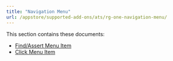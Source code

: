 ```yaml
---
title: "Navigation Menu"
url: /appstore/supported-add-ons/ats/rg-one-navigation-menu/
---
```


This section contains these documents:

* [Find/Assert Menu Item](/appstore/supported-add-ons/ats/rg-one-findassert-menu-item/)
* [Click Menu Item](/appstore/supported-add-ons/ats/rg-one-click-menu-item/)
